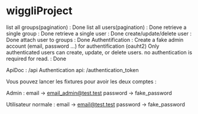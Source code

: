 # wiggliProject

list all groups(pagination) : Done
list all users(pagination) : Done
retrieve a single group : Done
retrieve a single user : Done
create/update/delete user : Done
attach user to groups : Done
Authentification : Create a fake admin account (email, password ...) for
authentification (oauht2) Only authenticated users can create, update, or
delete users. no authentication is required for read. : Done

ApiDoc : /api
Authentication api: /authentication_token

Vous pouvez lancer les fixtures pour avoir les deux comptes :

Admin :  email -> email_admin@test.test 
         password -> fake_password
         
Utilisateur normale :  email -> email@test.test 
                       password -> fake_password
                       
